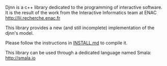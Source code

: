 Djnn is a c++ library dedicated to the programming of interactive software.
It is the result of the work from the Interactive Informatics team at ENAC <http://lii.recherche.enac.fr>

This library provides a new (and still incomplete) implementation of the djnn's model.

Please follow the instructions in <a href="https://github.com/lii-enac/djnn-cpp/blob/master/INSTALL.md">INSTALL.md</a> to compile it.

This library can be used through a dedicated language named Smala: <http://smala.io>
